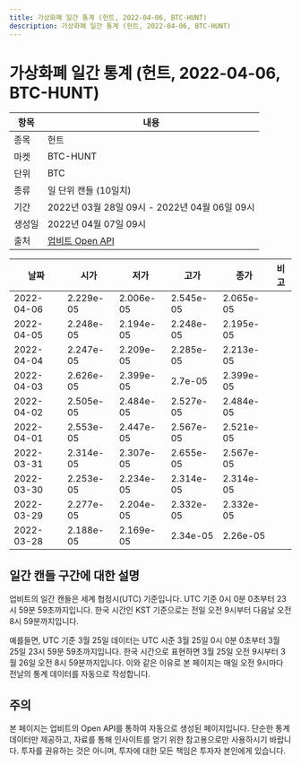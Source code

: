 ```yaml
---
title: 가상화폐 일간 통계 (헌트, 2022-04-06, BTC-HUNT)
description: 가상화폐 일간 통계 (헌트, 2022-04-06, BTC-HUNT)
---
```



가상화폐 일간 통계 (헌트, 2022-04-06, BTC-HUNT)
===

|항목|내용|
|--|--|
|종목|헌트|
|마켓|BTC-HUNT|
|단위|BTC|
|종류|일 단위 캔들 (10일치)|
|기간|2022년 03월 28일 09시 - 2022년 04월 06일 09시|
|생성일|2022년 04월 07일 09시|
|출처|[업비트 Open API](https://docs.upbit.com)|


|날짜|시가|저가|고가|종가|비고|
|--|--|--|--|--|--|
|2022-04-06|2.229e-05|2.006e-05|2.545e-05|2.065e-05|    |
|2022-04-05|2.248e-05|2.194e-05|2.248e-05|2.195e-05|    |
|2022-04-04|2.247e-05|2.209e-05|2.285e-05|2.213e-05|    |
|2022-04-03|2.626e-05|2.399e-05|2.7e-05|2.399e-05|    |
|2022-04-02|2.505e-05|2.484e-05|2.527e-05|2.484e-05|    |
|2022-04-01|2.553e-05|2.447e-05|2.567e-05|2.521e-05|    |
|2022-03-31|2.314e-05|2.307e-05|2.655e-05|2.567e-05|    |
|2022-03-30|2.253e-05|2.234e-05|2.314e-05|2.314e-05|    |
|2022-03-29|2.277e-05|2.204e-05|2.332e-05|2.332e-05|    |
|2022-03-28|2.188e-05|2.169e-05|2.34e-05|2.26e-05|    |


일간 캔들 구간에 대한 설명
---


업비트의 일간 캔들은 세계 협정시(UTC) 기준입니다. 
UTC 기준 0시 0분 0초부터 23시 59분 59초까지입니다. 
한국 시간인 KST 기준으로는 전일 오전 9시부터 다음날 오전 8시 59분까지입니다. 


예를들면, UTC 기준 3월 25일 데이터는 UTC 시준 3월 25일 0시 0분 0초부터 3월 25일 23시 59분 59초까지입니다. 
한국 시간으로 표현하면 3월 25일 오전 9시부터 3월 26일 오전 8시 59분까지입니다. 
이와 같은 이유로 본 페이지는 매일 오전 9시마다 전날의 통계 데이터를 자동으로 작성합니다. 


주의
---


본 페이지는 업비트의 Open API를 통하여 자동으로 생성된 페이지입니다. 
단순한 통계 데이터만 제공하고, 자료를 통해 인사이트를 얻기 위한 참고용으로만 사용하시기 바랍니다. 
투자를 권유하는 것은 아니며, 투자에 대한 모든 책임은 투자자 본인에게 있습니다. 
